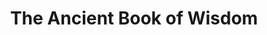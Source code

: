 ---
id: theancientbookofwisdom
title: The Ancient Book of Wisdom
tags:
  - Items
  - Info
sidebar_position: 9
slug: /the_ancient_book_of_wisdom
---